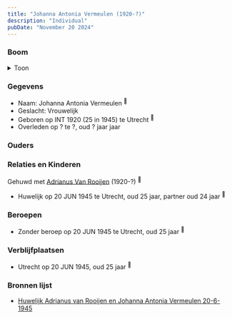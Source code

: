 ```yaml
---
title: "Johanna Antonia Vermeulen (1920-?)"
description: "Individual"
pubDate: "November 20 2024"
---
```


### Boom
<details><summary>Toon</summary>

![test](https://www.plantuml.com/plantuml/svg/bT9VQy8m403mztoAGn-sFGZHJZUb-6zOq0UHJNsLjBdPpFGYIOeKyRklshBvDDZRSSdT_IvaxBomFiyqSmT5Hs551h583djhSf9lHXiBtWfovH6IPwcI28coYSOgnkpe2yWmYz6wAkKyMZI-E2AxwvfeuHoS6G1CZPLerwbA3eJEXM4c50s74B0BOm-mkeroZ5KbZOL91P602Nb3Ii0MROQvHcg0S33dlFtAuQT9CvhEWbbGJZf_AjJo0k4W5d6nYutt6WT3c2_NqEvtE3nskg2eZ9-xJx3n5fFKtrMvGwxrJf3S9TOu5viIMvQFO7HrrhY9j4fGxc0h2DwDKLzthfS-G7CMHDre-eUdquEFsQeY_LDH8yB12QLKjBzsux3OB6zBtHmHvxp7eQdLFlK5QcrEfUN2wdThjUeRh0R_9jWOIPPVuni0)
</details>

### Gegevens
- Naam: Johanna Antonia Vermeulen <sup><a href="../s00301/" style="text-decoration:none" title="Huwelijk Adrianus van Rooijen en Johanna Antonia Vermeulen 20-6-1945">:link:</a></sup>
- Geslacht: Vrouwelijk
- Geboren op INT 1920 (25 in 1945) te Utrecht <sup><a href="../s00301/" style="text-decoration:none" title="Huwelijk Adrianus van Rooijen en Johanna Antonia Vermeulen 20-6-1945">:link:</a></sup>
- Overleden op ? te ?, oud ? jaar jaar 

### Ouders

### Relaties en Kinderen

Gehuwd met [Adrianus Van Rooijen](../i00179/) (1920-?) <sup><a href="../s00301/" style="text-decoration:none" title="Huwelijk Adrianus van Rooijen en Johanna Antonia Vermeulen 20-6-1945">:link:</a></sup>
- Huwelijk op 20 JUN 1945 te Utrecht, oud 25 jaar, partner oud 24 jaar <sup><a href="../s00301/" style="text-decoration:none" title="Huwelijk Adrianus van Rooijen en Johanna Antonia Vermeulen 20-6-1945">:link:</a></sup>

### Beroepen
- Zonder beroep op 20 JUN 1945 te Utrecht, oud 25 jaar <sup><a href="../s00301/" style="text-decoration:none" title="Huwelijk Adrianus van Rooijen en Johanna Antonia Vermeulen 20-6-1945">:link:</a></sup>

### Verblijfplaatsen
- Utrecht  op 20 JUN 1945, oud 25 jaar  <sup><a href="../s00301/" style="text-decoration:none" title="Huwelijk Adrianus van Rooijen en Johanna Antonia Vermeulen 20-6-1945">:link:</a></sup>

### Bronnen lijst
- [Huwelijk Adrianus van Rooijen en Johanna Antonia Vermeulen 20-6-1945](../s00301/)